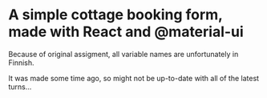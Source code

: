 # A simple cottage booking form, made with React and @material-ui

Because of original assigment, all variable names are unfortunately in Finnish. 

It was made some time ago, so might not be up-to-date with all of the latest turns...
